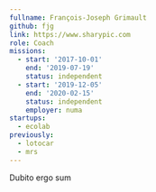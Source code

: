 ```yaml
---
fullname: François-Joseph Grimault
github: fjg
link: https://www.sharypic.com
role: Coach
missions:
  - start: '2017-10-01'
    end: '2019-07-19'
    status: independent
  - start: '2019-12-05'
    end: '2020-02-15'
    status: independent
    employer: numa
startups:
  - ecolab
previously:
  - lotocar
  - mrs
---
```


Dubito ergo sum
